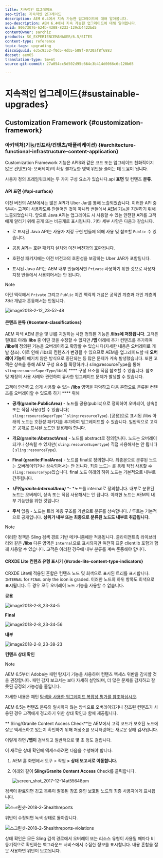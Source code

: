 ```yaml
---
title: 지속적인 업그레이드
seo-title: 지속적인 업그레이드
description: AEM 6.4에서 지속 가능한 업그레이드에 대해 알아봅니다.
seo-description: AEM 6.4에서 지속 가능한 업그레이드에 대해 알아봅니다.
uuid: 80673076-624b-4308-8233-129cb4422bd5
contentOwner: sarchiz
products: SG_EXPERIENCEMANAGER/6.5/SITES
content-type: reference
topic-tags: upgrading
discoiquuid: e35c9352-f0d5-4db5-b88f-0720af8f6883
docset: aem65
translation-type: tm+mt
source-git-commit: 27a054cc5d502d95c664c3b414d0066c6c120b65

---
```



# 지속적인 업그레이드{#sustainable-upgrades}

## Customization Framework {#customization-framework}

### 아키텍처(기능/인프라/컨텐츠/애플리케이션) {#architecture-functional-infrastructure-content-application}

Customization Framework 기능은 APIS와 같은 코드 또는 업그레이드 친화적이지 않은 컨텐츠(예: 오버레이)의 확장 불가능한 영역 위반을 줄이는 데 도움이 됩니다.

사용자 정의 프레임워크에는 두 가지 구성 요소가 있습니다.api **표면** 및 컨텐츠 **분류**.

#### API 표면 {#api-surface}

이전 버전의 AEM에서는 많은 API가 Uber Jar를 통해 노출되었습니다. 이러한 API 중 일부는 고객이 사용하도록 만들어진 것이 아니라 번들에서 AEM 기능을 지원하기 위해 노출되었습니다. 앞으로 Java API는 업그레이드 시 사용할 수 있는 안전한 API를 고객에게 알리기 위해 공개 또는 비공개로 표시됩니다. 기타 세부 사항은 다음과 같습니다.

* 로 표시된 Java API는 사용자 지정 구현 번들에 의해 사용 및 참조할 `Public` 수 있습니다.

* 공용 API는 호환 패키지 설치와 이전 버전과의 호환됩니다.
* 호환성 패키지에는 이전 버전과의 호환성을 보장하는 Uber JAR가 포함됩니다.
* 표시된 Java API는 AEM 내부 번들에서만 `Private` 사용하기 위한 것으로 사용자 지정 번들에서 사용되어서는 안 됩니다.

>[!NOTE]
>
>이런 맥락에서 `Private` 그리고 `Public` 이런 맥락의 개념은 공적인 계층과 개인 계층의 자바 개념과 혼동해서는 안됩니다.

![image2018-2-12_23-52-48](assets/image2018-2-12_23-52-48.png)

#### 콘텐츠 분류 {#content-classifications}

AEM 파섹 AEM 콘솔 및 UI를 지원하는 사전 정의된 기능은 **/libs에 저장됩니다**. 고객은 절대로 아래/ **libs** 중 어떤 것을 수정할 수 없지만 **/앱** 아래에 추가 컨텐츠를 추가하여 **/libs에** 정의된 기능을 오버레이하고 확장할 수 있습니다(자세한 내용은 오버레이로 개발 참조). 이로 인해 /libs의 컨텐츠가 변경될 수 있으므로 AEM을 업그레이드할 때 **오버레이 기능이** 예기치 않은 방식으로 중단되는 등 많은 문제가 계속 발생했습니다. 또한 고객은 상속을 통해 AEM 구성 요소를 확장하거나 sling:resourceType을 통해 `sling:resourceSuperType`/libs의 **** 구성 요소를 직접 참조할 수 있습니다. 참조 및 재정의 사용 사례와 관련하여 유사한 업그레이드 문제가 발생할 수 있습니다.

고객이 안전하고 쉽게 사용할 수 있는 **/libs** 영역을 파악하고 다음 혼합으로 분류된 컨텐츠를 오버레이할 수 있도록 하기 **** 위해

* **공개(granite:PublicArea)** - 노드를 공용(public)으로 정의하여 오버레이, 상속() 또는 직접 사용()할 수 있습니다( `sling:resourceSuperType``sling:resourceType`). [공용]으로 표시된 /libs 아래의 노드는 호환성 패키지를 추가하여 업그레이드할 수 있습니다. 일반적으로 고객은 공개로 표시된 노드만 활용해야 합니다.

* **개요(granite:AbstractArea)** - 노드를 abstract로 정의합니다. 노드는 오버레이되거나 상속될 수 있지만( `sling:resourceSupertype`) 직접 사용해서는 안 됩니다( `sling:resourceType`).

* **Final (granite:FinalArea)** - 노드를 final로 정의합니다. 최종본으로 분류된 노드는 오버레이되거나 상속되어서는 안 됩니다. 최종 노드는 를 통해 직접 사용할 수 `sling:resourceType`있습니다. final 노드 아래의 하위 노드는 기본적으로 내부로 간주됩니다.

* ***내부(granite:InternalArea)*** *- *노드를 internal로 정의합니다. 내부로 분류된 노드는 오버레이, 상속 또는 직접 사용해서는 안 됩니다. 이러한 노드는 AEM의 내부 기능만을 위한 것입니다

* **주석** 없음 - 노드는 트리 계층 구조를 기반으로 분류를 상속합니다. / 루트는 기본적으로 공개입니다. **상위가 내부 또는 최종으로 분류된 노드도 내부로 취급됩니다.**

>[!NOTE]
>
>이러한 정책은 Sling 검색 경로 기반 메커니즘에만 적용됩니다. 클라이언트측 라이브러리와 같은 **/libs** 다른 영역은 `Internal`으로 표시되지만 여전히 표준 clientlib 포함과 함께 사용할 수 있습니다. 고객은 이러한 경우에 내부 분류를 계속 존중해야 합니다.

#### CRXDE Lite 컨텐츠 유형 표시기 {#crxde-lite-content-type-indicators}

CRXDE Lite에 적용된 혼합은 컨텐츠 노드 및 회색으로 표시된 트리를 표시합니다. `INTERNAL` for `FINAL` only the icon is graded. 이러한 노드의 하위 항목도 회색으로 표시됩니다. 두 경우 모두 오버레이 노드 기능을 사용할 수 없습니다.

**공용**

![image2018-2-8_23-34-5](assets/image2018-2-8_23-34-5.png)

**Final**

![image2018-2-8_23-34-56](assets/image2018-2-8_23-34-56.png)

**내부**

![image2018-2-8_23-38-23](assets/image2018-2-8_23-38-23.png)

**컨텐츠 상태 확인**

>[!NOTE]
>
>AEM 6.5부터 Adobe는 패턴 탐지기 기능을 사용하여 컨텐츠 액세스 위반을 감지할 것을 권장합니다. 패턴 감지 보고서는 보다 자세히 설명되며, 더 많은 문제를 감지하고 잘못된 긍정의 가능성을 줄입니다.
>
>자세한 내용은 패턴 [탐색을 사용한 업그레이드 복잡성 평가를 참조하십시오](/help/sites-deploying/pattern-detector.md).

AEM 6.5는 컨텐츠 분류와 일치하지 않는 방식으로 오버레이되거나 참조된 컨텐츠가 사용된 경우 고객에게 경고하기 위한 상태 확인과 함께 제공됩니다.

** Sling/Granite Content Access Check**는 AEM에서 고객 코드가 보호된 노드에 잘못 액세스하고 있는지 확인하기 위해 저장소를 모니터링하는 새로운 상태 검사입니다.

이렇게 하면 **/앱이** 검색되고 일반적으로 몇 초 정도 걸립니다.

이 새로운 상태 확인에 액세스하려면 다음을 수행해야 합니다.

1. AEM 홈 화면에서 도구 > 작업 **> 상태 보고서로 이동합니다.**
1. 아래와 같이 **Sling/Granite Content Access** Check를 클릭합니다.

   ![screen_shot_2017-12-14at55648pm](assets/screen_shot_2017-12-14at55648pm.png)

검색이 완료되면 경고 목록이 잘못된 참조 중인 보호된 노드의 최종 사용자에게 표시됩니다.

![스크린샷-2018-2-5healthreports](assets/screenshot-2018-2-5healthreports.png)

위반이 수정되면 녹색 상태로 돌아갑니다.

![스크린샷-2018-2-5healthreports-violations](assets/screenshot-2018-2-5healthreports-violations.png)

상태 확인은 모든 Sling 검색 경로에서 오버레이 또는 리소스 유형이 사용될 때마다 비동기적으로 확인하는 백그라운드 서비스에서 수집한 정보를 표시합니다. 내용 혼합을 잘못 사용하면 위반이 보고됩니다.
